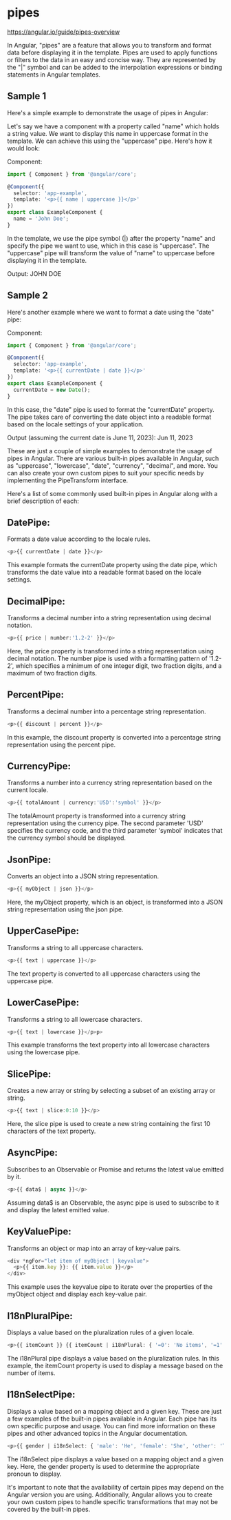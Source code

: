 # pipes

https://angular.io/guide/pipes-overview

In Angular, "pipes" are a feature that allows you to transform and format data before displaying it in the template. Pipes are used to apply functions or filters to the data in an easy and concise way. They are represented by the "|" symbol and can be added to the interpolation expressions or binding statements in Angular templates.

## Sample 1
Here's a simple example to demonstrate the usage of pipes in Angular:

Let's say we have a component with a property called "name" which holds a string value. We want to display this name in uppercase format in the template. We can achieve this using the "uppercase" pipe. Here's how it would look:

Component:

```typescript
import { Component } from '@angular/core';

@Component({
  selector: 'app-example',
  template: '<p>{{ name | uppercase }}</p>'
})
export class ExampleComponent {
  name = 'John Doe';
}
```

In the template, we use the pipe symbol (|) after the property "name" and specify the pipe we want to use, which in this case is "uppercase". The "uppercase" pipe will transform the value of "name" to uppercase before displaying it in the template.

Output:
JOHN DOE

## Sample 2
Here's another example where we want to format a date using the "date" pipe:

Component:

```typescript
import { Component } from '@angular/core';

@Component({
  selector: 'app-example',
  template: '<p>{{ currentDate | date }}</p>'
})
export class ExampleComponent {
  currentDate = new Date();
}
```

In this case, the "date" pipe is used to format the "currentDate" property. The pipe takes care of converting the date object into a readable format based on the locale settings of your application.

Output (assuming the current date is June 11, 2023):
Jun 11, 2023

These are just a couple of simple examples to demonstrate the usage of pipes in Angular. There are various built-in pipes available in Angular, such as "uppercase", "lowercase", "date", "currency", "decimal", and more. You can also create your own custom pipes to suit your specific needs by implementing the PipeTransform interface.

Here's a list of some commonly used built-in pipes in Angular along with a brief description of each:

## DatePipe: 
Formats a date value according to the locale rules. 

```typescript
<p>{{ currentDate | date }}</p>
```

This example formats the currentDate property using the date pipe, which transforms the date value into a readable format based on the locale settings.

## DecimalPipe: 
Transforms a decimal number into a string representation using decimal notation.

```typescript
<p>{{ price | number:'1.2-2' }}</p>
```

Here, the price property is transformed into a string representation using decimal notation. The number pipe is used with a formatting pattern of '1.2-2', which specifies a minimum of one integer digit, two fraction digits, and a maximum of two fraction digits.

## PercentPipe: 
Transforms a decimal number into a percentage string representation.

```typescript
<p>{{ discount | percent }}</p>
```

In this example, the discount property is converted into a percentage string representation using the percent pipe.

## CurrencyPipe: 
Transforms a number into a currency string representation based on the current locale.

```typescript
<p>{{ totalAmount | currency:'USD':'symbol' }}</p>
```

The totalAmount property is transformed into a currency string representation using the currency pipe. The second parameter 'USD' specifies the currency code, and the third parameter 'symbol' indicates that the currency symbol should be displayed.

## JsonPipe: 
Converts an object into a JSON string representation.

```typescript
<p>{{ myObject | json }}</p>
```

Here, the myObject property, which is an object, is transformed into a JSON string representation using the json pipe.

## UpperCasePipe: 
Transforms a string to all uppercase characters.

```typescript
<p>{{ text | uppercase }}</p>
```

The text property is converted to all uppercase characters using the uppercase pipe.

## LowerCasePipe: 
Transforms a string to all lowercase characters.

```typescript
<p>{{ text | lowercase }}</p>p>
```

This example transforms the text property into all lowercase characters using the lowercase pipe.

## SlicePipe: 
Creates a new array or string by selecting a subset of an existing array or string.

```typescript
<p>{{ text | slice:0:10 }}</p>
```

Here, the slice pipe is used to create a new string containing the first 10 characters of the text property.

## AsyncPipe: 
Subscribes to an Observable or Promise and returns the latest value emitted by it.

```typescript
<p>{{ data$ | async }}</p>
```

Assuming data$ is an Observable, the async pipe is used to subscribe to it and display the latest emitted value.

## KeyValuePipe: 
Transforms an object or map into an array of key-value pairs.

```typescript
<div *ngFor="let item of myObject | keyvalue">
  <p>{{ item.key }}: {{ item.value }}</p>
</div>
```

This example uses the keyvalue pipe to iterate over the properties of the myObject object and display each key-value pair.

## I18nPluralPipe: 
Displays a value based on the pluralization rules of a given locale.

```typescript
<p>{{ itemCount }} {{ itemCount | i18nPlural: { '=0': 'No items', '=1': 'One item', 'other': '# items' } }}</p>
```

The i18nPlural pipe displays a value based on the pluralization rules. In this example, the itemCount property is used to display a message based on the number of items.

## I18nSelectPipe: 
Displays a value based on a mapping object and a given key.
These are just a few examples of the built-in pipes available in Angular. Each pipe has its own specific purpose and usage. You can find more information on these pipes and other advanced topics in the Angular documentation.

```typescript
<p>{{ gender | i18nSelect: { 'male': 'He', 'female': 'She', 'other': 'They' } }}</p>
```

The i18nSelect pipe displays a value based on a mapping object and a given key. Here, the gender property is used to determine the appropriate pronoun to display.

It's important to note that the availability of certain pipes may depend on the Angular version you are using. Additionally, Angular allows you to create your own custom pipes to handle specific transformations that may not be covered by the built-in pipes.




